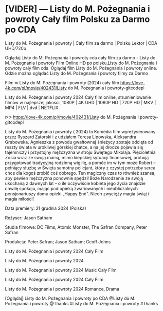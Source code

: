 # [VIDER] — Listy do M. Pożegnania i powroty Cały film Polsku za Darmo po CDA

Listy do M. Pożegnania i powroty | Cały film za darmo | Polsku Lektor | CDA UHD/720p

Oglądaj Listy do M. Pożegnania i powroty cda cały film za darmo - Listy do M. Pożegnania i powroty Film Online HD po polsku,Listy do M. Pożegnania i powroty caly film cda. Oglądaj film Listy do M. Pożegnania i powroty online. Gdzie można oglądać Listy do M. Pożegnania i powroty filmy za Darmo

Film ➥ Listy do M. Pożegnania i powroty (2024) cały film https://love-4k.com/pl/movie/402431/Listy do M. Pożegnania i powroty-gitcodepl

Listy do M. Pożegnania i powroty 2024 Cały film online, strumieniowanie filmów w najlepszej jakości, 1080P | 4K UHD | 1080P HD | 720P HD | MKV | MP4 | FLV | dvd | NETFLIX.

ᐅᐅ https://love-4k.com/pl/movie/402431/Listy do M. Pożegnania i powroty-gitcodepl

Listy do M. Pożegnania i powroty ( 2024) to Komedia film wyreżyserowany przez Ryszard Zatorski i z udziałem Teresa Lipowska, Aleksandra Grabowska. Agnieszka z powodu gwałtownej śnieżycy zostaje odcięta od reszty świata w urokliwej górskiej chatce, a na jej drodze pojawia się tajemniczy i przystojny mężczyzna w stroju Świętego Mikołaja. Pięcioletnia Zosia wraz ze swoją mamą, mimo kiepskiej sytuacji finansowej, próbują przygotować tradycyjną rodzinną wigilię, a pomóc im w tym może Robert – pełniący służbę w Święta samotny policjant, który z czystej potrzeby serca chce dla kogoś zrobić coś dobrego. Ten magiczny czas to również szansa, aby pewien mężczyzna ponownie spędził Boże Narodzenie ze swoją ukochaną z dawnych lat – o ile oczywiście kobieta jego życia znajdzie chwilę spokoju, mając pod opieką zwariowanych i nieobliczalnych pensjonariuszy domu opieki „Happy End”. Niech zwycięży magia świąt i magia miłości!

Data premiery: 21 grudnia 2024 (Polska)

Reżyser: Jason Satham

Studia filmowe: DC Films, Atomic Monster, The Safran Company, Peter Safran

Produkcja: Peter Safran; Jason Satham; Geoff Johns

Listy do M. Pożegnania i powroty 2024 Cały Film

Listy do M. Pożegnania i powroty 2024

Listy do M. Pożegnania i powroty 2024 Music Cały Film

Listy do M. Pożegnania i powroty 2024 Cały Film

Listy do M. Pożegnania i powroty 2024 Romance, Drama

[Oglądaj] Listy do M. Pożegnania i powroty po CDA @Listy do M. Pożegnania i powroty @Thanks #Listy do M. Pożegnania i powroty #Thanks
